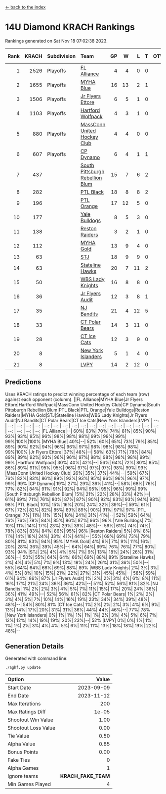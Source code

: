 [<- back to the index](readme.md)
# 14U Diamond KRACH Rankings
Rankings generated on Sat Nov 18 07:02:38 2023.

Rank|KRACH|Subdivision|Team|GP|W|L|T|OTW|OTL|SoS|Exp Wins|Win Diff
---:|---:|:---|:---|---:|---:|---:|---:|---:|---:|---:|---:|---:
1|2526|Playoffs|[FL Alliance](https://gamesheetstats.com/seasons/3663/teams/156905/schedule)|4|4|0|0|0|0|82|4.8|-0.0
2|1655|Playoffs|[MYHA Blue](https://gamesheetstats.com/seasons/3663/teams/140816/schedule)|16|13|2|1|2|0|366|14.4|0.0
3|1506|Playoffs|[Jr Flyers Ettore](https://gamesheetstats.com/seasons/3663/teams/140817/schedule)|6|5|1|0|0|1|399|5.9|0.0
4|1103|Playoffs|[Hartford Wolfpack](https://gamesheetstats.com/seasons/3663/teams/140814/schedule)|4|3|1|0|0|1|489|3.9|0.0
5|880|Playoffs|[MassConn United Hockey Club](https://gamesheetstats.com/seasons/3663/teams/140810/schedule)|4|4|0|0|0|0|27|4.9|0.0
6|607|Playoffs|[CP Dynamo](https://gamesheetstats.com/seasons/3663/teams/140823/schedule)|6|4|1|1|0|0|356|5.4|0.0
7|437||[South Pittsburgh Rebellion Blum](https://gamesheetstats.com/seasons/3663/teams/140812/schedule)|15|7|6|2|0|0|691|8.9|0.0
8|282||[PTL Black](https://gamesheetstats.com/seasons/3663/teams/140815/schedule)|18|8|8|2|0|0|714|9.8|-0.0
9|196||[PTL Orange](https://gamesheetstats.com/seasons/3663/teams/140821/schedule)|17|12|5|0|1|0|171|12.9|0.0
10|177||[Yale Bulldogs](https://gamesheetstats.com/seasons/3663/teams/156906/schedule)|8|5|3|0|1|0|137|5.9|0.0
11|138||[Reston Raiders](https://gamesheetstats.com/seasons/3663/teams/140829/schedule)|3|2|1|0|0|0|126|2.9|0.0
12|112||[MYHA Gold](https://gamesheetstats.com/seasons/3663/teams/140824/schedule)|13|9|4|0|0|1|65|9.9|0.0
13|63||[STJ](https://gamesheetstats.com/seasons/3663/teams/140822/schedule)|18|9|9|0|0|0|158|9.9|0.0
14|63||[Stateline Hawks](https://gamesheetstats.com/seasons/3663/teams/140830/schedule)|20|7|11|2|1|1|305|8.9|0.0
15|50||[WBS Lady Knights](https://gamesheetstats.com/seasons/3663/teams/140825/schedule)|16|8|8|0|0|0|287|8.9|0.0
16|36||[Jr Flyers Audit](https://gamesheetstats.com/seasons/3663/teams/140819/schedule)|12|3|8|1|0|0|166|4.4|0.0
17|35||[NJ Bandits](https://gamesheetstats.com/seasons/3663/teams/140811/schedule)|21|4|12|5|0|0|307|7.4|0.0
18|33||[CT Polar Bears](https://gamesheetstats.com/seasons/3663/teams/140818/schedule)|14|3|11|0|0|0|497|3.9|0.0
19|28||[CT Ice Cats](https://gamesheetstats.com/seasons/3663/teams/140826/schedule)|12|3|9|0|0|1|324|3.9|0.0
20|8||[New York Islanders](https://gamesheetstats.com/seasons/3663/teams/140832/schedule)|5|1|4|0|0|0|40|1.9|0.0
21|8||[LVPY](https://gamesheetstats.com/seasons/3663/teams/140820/schedule)|14|2|12|0|0|0|65|2.9|0.0

## Predictions
Uses KRACH ratings to predict winning percentage of each team (row) against each opponent (column).
||FL Alliance|MYHA Blue|Jr Flyers Ettore|Hartford Wolfpack|MassConn United Hockey Club|CP Dynamo|South Pittsburgh Rebellion Blum|PTL Black|PTL Orange|Yale Bulldogs|Reston Raiders|MYHA Gold|STJ|Stateline Hawks|WBS Lady Knights|Jr Flyers Audit|NJ Bandits|CT Polar Bears|CT Ice Cats|New York Islanders|LVPY
| --: | --: | --: | --: | --: | --: | --: | --: | --: | --: | --: | --: | --: | --: | --: | --: | --: | --: | --: | --: | --: | --: 
|FL Alliance|--| 60%| 63%| 70%| 74%| 81%| 85%| 90%| 93%| 93%| 95%| 96%| 98%| 98%| 98%| 99%| 99%| 99%| 99%|100%|100%
|MYHA Blue| 40%|--| 52%| 60%| 65%| 73%| 79%| 85%| 89%| 90%| 92%| 94%| 96%| 96%| 97%| 98%| 98%| 98%| 98%| 99%|100%
|Jr Flyers Ettore| 37%| 48%|--| 58%| 63%| 71%| 78%| 84%| 89%| 89%| 92%| 93%| 96%| 96%| 97%| 98%| 98%| 98%| 98%| 99%| 99%
|Hartford Wolfpack| 30%| 40%| 42%|--| 56%| 64%| 72%| 80%| 85%| 86%| 89%| 91%| 95%| 95%| 96%| 97%| 97%| 97%| 98%| 99%| 99%
|MassConn United Hockey Club| 26%| 35%| 37%| 44%|--| 59%| 67%| 76%| 82%| 83%| 86%| 89%| 93%| 93%| 95%| 96%| 96%| 96%| 97%| 99%| 99%
|CP Dynamo| 19%| 27%| 29%| 36%| 41%|--| 58%| 68%| 76%| 77%| 82%| 84%| 91%| 91%| 92%| 94%| 95%| 95%| 96%| 99%| 99%
|South Pittsburgh Rebellion Blum| 15%| 21%| 22%| 28%| 33%| 42%|--| 61%| 69%| 71%| 76%| 80%| 87%| 87%| 90%| 92%| 93%| 93%| 94%| 98%| 98%
|PTL Black| 10%| 15%| 16%| 20%| 24%| 32%| 39%|--| 59%| 61%| 67%| 72%| 82%| 82%| 85%| 89%| 89%| 90%| 91%| 97%| 97%
|PTL Orange|  7%| 11%| 11%| 15%| 18%| 24%| 31%| 41%|--| 52%| 59%| 64%| 76%| 76%| 79%| 84%| 85%| 86%| 87%| 96%| 96%
|Yale Bulldogs|  7%| 10%| 11%| 14%| 17%| 23%| 29%| 39%| 48%|--| 56%| 61%| 74%| 74%| 78%| 83%| 83%| 84%| 86%| 95%| 96%
|Reston Raiders|  5%|  8%|  8%| 11%| 14%| 18%| 24%| 33%| 41%| 44%|--| 55%| 69%| 69%| 73%| 79%| 80%| 81%| 83%| 94%| 95%
|MYHA Gold|  4%|  6%|  7%|  9%| 11%| 16%| 20%| 28%| 36%| 39%| 45%|--| 64%| 64%| 69%| 76%| 76%| 77%| 80%| 93%| 94%
|STJ|  2%|  4%|  4%|  5%|  7%|  9%| 13%| 18%| 24%| 26%| 31%| 36%|--| 50%| 55%| 64%| 64%| 66%| 69%| 88%| 89%
|Stateline Hawks|  2%|  4%|  4%|  5%|  7%|  9%| 13%| 18%| 24%| 26%| 31%| 36%| 50%|--| 55%| 64%| 64%| 66%| 69%| 88%| 89%
|WBS Lady Knights|  2%|  3%|  3%|  4%|  5%|  8%| 10%| 15%| 21%| 22%| 27%| 31%| 45%| 45%|--| 58%| 59%| 61%| 64%| 86%| 87%
|Jr Flyers Audit|  1%|  2%|  2%|  3%|  4%|  6%|  8%| 11%| 16%| 17%| 21%| 24%| 36%| 36%| 42%|--| 51%| 52%| 56%| 81%| 82%
|NJ Bandits|  1%|  2%|  2%|  3%|  4%|  5%|  7%| 11%| 15%| 17%| 20%| 24%| 36%| 36%| 41%| 49%|--| 52%| 56%| 81%| 82%
|CT Polar Bears|  1%|  2%|  2%|  3%|  4%|  5%|  7%| 10%| 14%| 16%| 19%| 23%| 34%| 34%| 39%| 48%| 48%|--| 54%| 80%| 81%
|CT Ice Cats|  1%|  2%|  2%|  2%|  3%|  4%|  6%|  9%| 13%| 14%| 17%| 20%| 31%| 31%| 36%| 44%| 44%| 46%|--| 77%| 78%
|New York Islanders|  0%|  1%|  1%|  1%|  1%|  1%|  2%|  3%|  4%|  5%|  6%|  7%| 12%| 12%| 14%| 19%| 19%| 20%| 23%|--| 52%
|LVPY|  0%|  0%|  1%|  1%|  1%|  1%|  2%|  3%|  4%|  4%|  5%|  6%| 11%| 11%| 13%| 18%| 18%| 19%| 22%| 48%|--

## Generation Details

Generated with command line:
```
./aghf.py update
```

| Option | Value |
| :----- | ----: |
| Start Date | 2023-09-09 |
| End Date | 2023-11-12 |
| Max Iterations | 200 |
| Max Ratings Diff | 1e-05 |
| Shootout Win Value | 1.00 |
| Shootout Loss Value | 0.00 |
| Tie Value | 0.50 |
| Alpha Value | 0.85 |
| Bonus Points | 0.00 |
| Fake Ties | 0 |
| Alpha Games | 1 |
| Ignore teams | __KRACH_FAKE_TEAM__ |
| Min Games Played | 4 |

